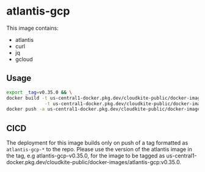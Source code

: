 # atlantis-gcp

This image contains:
 * atlantis
 * curl
 * jq 
 * gcloud

## Usage
```bash
export _tag=v0.35.0 && \
docker build -t us-central1-docker.pkg.dev/cloudkite-public/docker-images/atlantis-gcp:$_tag \
              -t us-central1-docker.pkg.dev/cloudkite-public/docker-images/atlantis-gcp:latest . && \
docker push -a us-central1-docker.pkg.dev/cloudkite-public/docker-images/atlantis-gcp
```

## CICD

The deployment for this image builds only on push of a tag formatted as `atlantis-gcp-*` to the repo. Please use the version of the atlantis image in the tag, e.g atlantis-gcp-v0.35.0, for the image to be tagged as us-central1-docker.pkg.dev/cloudkite-public/docker-images/atlantis-gcp:v0.35.0.
